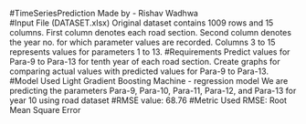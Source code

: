 #TimeSeriesPrediction
Made by - Rishav Wadhwa    
#Input File (DATASET.xlsx)
Original dataset contains 1009 rows and 15 columns.
First column denotes each road section.
Second column denotes the year no. for which parameter values are recorded.
Columns 3 to 15 represents values for parameters 1 to 13.
#Requirements
Predict values for Para-9 to Para-13 for tenth year of each road section.
Create graphs for comparing actual values with predicted values for Para-9 to Para-13.
#Model Used
Light Gradient Boosting Machine - regression model
We are predicting the parameters Para-9, Para-10, Para-11, Para-12, and Para-13 for year 10 using road dataset
#RMSE value:
68.76
#Metric Used
RMSE: Root Mean Square Error


